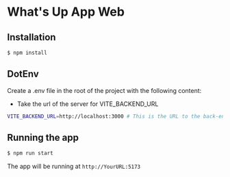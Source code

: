 # What's Up App Web

## Installation

```bash
$ npm install
```

## DotEnv

Create a .env file in the root of the project with the following content:
 - Take the url of the server for VITE_BACKEND_URL

```bash
VITE_BACKEND_URL=http://localhost:3000 # This is the URL to the back-end server
```

## Running the app

```bash
$ npm run start
```
The app will be running at `http://YourURL:5173`